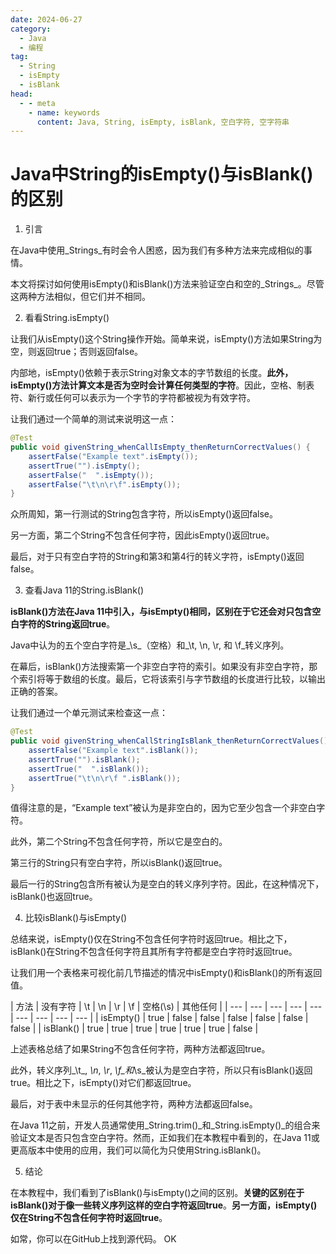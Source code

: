 ```yaml
---
date: 2024-06-27
category:
  - Java
  - 编程
tag:
  - String
  - isEmpty
  - isBlank
head:
  - - meta
    - name: keywords
      content: Java, String, isEmpty, isBlank, 空白字符, 空字符串
---
```


# Java中String的isEmpty()与isBlank()的区别

1. 引言

在Java中使用_Strings_有时会令人困惑，因为我们有多种方法来完成相似的事情。

本文将探讨如何使用isEmpty()和isBlank()方法来验证空白和空的_Strings_。尽管这两种方法相似，但它们并不相同。

2. 看看String.isEmpty()

让我们从isEmpty()这个String操作开始。简单来说，isEmpty()方法如果String为空，则返回true；否则返回false。

内部地，isEmpty()依赖于表示String对象文本的字节数组的长度。**此外，isEmpty()方法计算文本是否为空时会计算任何类型的字符**。因此，空格、制表符、新行或任何可以表示为一个字节的字符都被视为有效字符。

让我们通过一个简单的测试来说明这一点：

```java
@Test
public void givenString_whenCallIsEmpty_thenReturnCorrectValues() {
    assertFalse("Example text".isEmpty());
    assertTrue("").isEmpty();
    assertFalse("  ".isEmpty());
    assertFalse("\t\n\r\f".isEmpty());
}
```

众所周知，第一行测试的String包含字符，所以isEmpty()返回false。

另一方面，第二个String不包含任何字符，因此isEmpty()返回true。

最后，对于只有空白字符的String和第3和第4行的转义字符，isEmpty()返回false。

3. 查看Java 11的String.isBlank()

**isBlank()方法在Java 11中引入，与isEmpty()相同，区别在于它还会对只包含空白字符的String返回true**。

Java中认为的五个空白字符是_\s_（空格）和_\t, \n, \r, 和 \f_转义序列。

在幕后，isBlank()方法搜索第一个非空白字符的索引。如果没有非空白字符，那个索引将等于数组的长度。最后，它将该索引与字节数组的长度进行比较，以输出正确的答案。

让我们通过一个单元测试来检查这一点：

```java
@Test
public void givenString_whenCallStringIsBlank_thenReturnCorrectValues() {
    assertFalse("Example text".isBlank());
    assertTrue("").isBlank();
    assertTrue("  ".isBlank());
    assertTrue("\t\n\r\f ".isBlank());
}
```

值得注意的是，“Example text”被认为是非空白的，因为它至少包含一个非空白字符。

此外，第二个String不包含任何字符，所以它是空白的。

第三行的String只有空白字符，所以isBlank()返回true。

最后一行的String包含所有被认为是空白的转义序列字符。因此，在这种情况下，isBlank()也返回true。

4. 比较isBlank()与isEmpty()

总结来说，isEmpty()仅在String不包含任何字符时返回true。相比之下，isBlank()在String不包含任何字符且其所有字符都是空白字符时返回true。

让我们用一个表格来可视化前几节描述的情况中isEmpty()和isBlank()的所有返回值。

| 方法 | 没有字符 | \t | \n | \r | \f | 空格(\s) | 其他任何 |
| --- | --- | --- | --- | --- | --- | --- | --- | --- |
| isEmpty() | true | false | false | false | false | false | false |
| isBlank() | true | true | true | true | true | true | false |

上述表格总结了如果String不包含任何字符，两种方法都返回true。

此外，转义序列_\t_, _\n_, _\r_, _\f_和_\s_被认为是空白字符，所以只有isBlank()返回true。相比之下，isEmpty()对它们都返回true。

最后，对于表中未显示的任何其他字符，两种方法都返回false。

在Java 11之前，开发人员通常使用_String.trim()_和_String.isEmpty()_的组合来验证文本是否只包含空白字符。然而，正如我们在本教程中看到的，在Java 11或更高版本中使用的应用，我们可以简化为只使用String.isBlank()。

5. 结论

在本教程中，我们看到了isBlank()与isEmpty()之间的区别。**关键的区别在于isBlank()对于像一些转义序列这样的空白字符返回true**。**另一方面，isEmpty()仅在String不包含任何字符时返回true**。

如常，你可以在GitHub上找到源代码。
OK